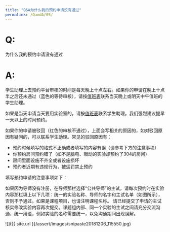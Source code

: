 ```yaml
---
title: "Q&A为什么我的预约申请没有通过"
permalink: /QandA/05/
---
```


# Q:

为什么我的预约申请没有通过

# A:

学生助理上去预约平台审核的时间是每天晚上十点左右。如果你的申请在晚上十点半之后还未通过（蓝色的等待审核），请按[值班表](https://neutrino3316.github.io/balyspusys/docs/rota/)联系当天晚上或明天中午值班的学生助理。

如果是当天申请当天要用实验室的，请按[值班表](https://neutrino3316.github.io/balyspusys/docs/rota/)联系学生助理。我们强烈建议提早一天以上的时间预约。

如果你的申请被驳回（红色的审核不通过），上面会写相关的原因的，如对驳回原因有疑问的，可以联系学生助理。常见的驳回原因有：

- 预约时候填写的格式不正确或者填写的内容有误（请参考下方的注意事项）
- 你预约房间预约错了（如不是脑电、眼动的实验却预约了304的房间）
- 房间里面设施不齐全或者设施损坏
- 预约者近期有违规行为，被惩罚禁止预约

填写预约申请的注意事项如下：

如果因为导师没有注册，在导师那栏选择“公共导师”的主试，请每次预约时在实验内容那栏填上以下几项：统一的实验名称、导师的名字和主试名单（如图所示），否则不予通过。如果是课程项目，也请注明课程名称。
请已经提交了申请的主试核实修改实验内容再次提交。课题组内部、同一个实验的主试之间请充分交流沟通，统一用语，例如实验的名称需要统一，以免沟通期间出现误解。

![]({{ site.url }}/assert/images/snipaste20181206_115550.jpg)

<!--
![]({{ site.url }}{{ site.baseurl }}/assert/images/snipaste20181206_115550.jpg)
-->